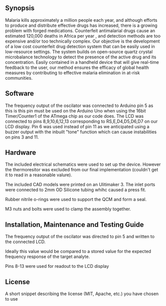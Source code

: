 ## Synopsis

Malaria kills approximately a million people each year, and although efforts to produce and distribute effective drugs has increased, there is a growing problem with forged medications. Counterfeit antimalarial drugs cause an estimated 120,000 deaths in Africa per year , and detection methods are too expensive and/or too technically complex. Our objective is the development of a low cost counterfeit drug detection system that can be easily used in low-resource settings. The system builds on open-source quartz crystal microbalance technology to detect the presence of the active drug and its concentration. Easily contained in a handheld device that will give real-time feedback to the user, our method ensures the efficacy of global health measures by contributing to effective malaria elimination in at-risk communities.

## Software

The frequency output of the oscilator was connected to Arduino pin 5 as this is this pin must be used on the Arduino Uno when using the 16bit Timer/Counter1 of the ATmega chip as our code does.
The LCD was connected to pins 8,9,10,6,12,13 corresponding to RS,E,D4,D5,D6,D7 on our LCD display. Pin 6 was used instead of pin 11 as we anticipated using a buzzer output with the inbuilt "tone" function which can cause instabilities on pins 3 and 11. 

## Hardware

The included electrical schematics were used to set up the device. However the thermoresitor was excluded from our final implementation (couldn't get it to read in a reasonable valure).

The included CAD models were printed on an Ulitimaker 3. The inlet ports were connected to 2mm OD Silicone tubing whihc caused a press fit.

Rubber nitrile o-rings were used to support the QCM and form a seal.

M3 nuts and bolts were used to clamp the assembly together.

## Installation, Maintenance and Testing Guide

The frequency output of the oscilator was directed to pin 5 and written to the connected LCD.

Ideally this value would be compared to a stored value for the expected frequency response of the target analyte.

Pins 8-13 were used for readout to the LCD display

## License

A short snippet describing the license (MIT, Apache, etc.) you have chosen to use


